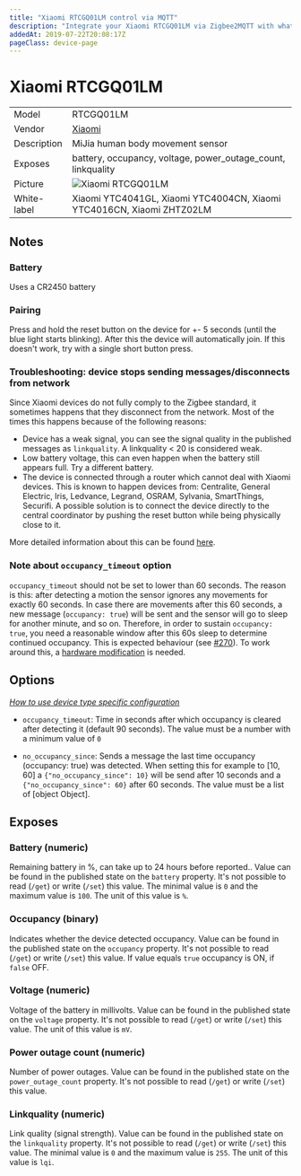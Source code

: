```yaml
---
title: "Xiaomi RTCGQ01LM control via MQTT"
description: "Integrate your Xiaomi RTCGQ01LM via Zigbee2MQTT with whatever smart home infrastructure you are using without the vendor's bridge or gateway."
addedAt: 2019-07-22T20:08:17Z
pageClass: device-page
---
```


<!-- !!!! -->
<!-- ATTENTION: This file is auto-generated through docgen! -->
<!-- You can only edit the "Notes"-Section between the two comment lines "Notes BEGIN" and "Notes END". -->
<!-- Do not use h1 or h2 heading within "## Notes"-Section. -->
<!-- !!!! -->

# Xiaomi RTCGQ01LM

|     |     |
|-----|-----|
| Model | RTCGQ01LM  |
| Vendor  | [Xiaomi](/supported-devices/#v=Xiaomi)  |
| Description | MiJia human body movement sensor |
| Exposes | battery, occupancy, voltage, power_outage_count, linkquality |
| Picture | ![Xiaomi RTCGQ01LM](https://www.zigbee2mqtt.io/images/devices/RTCGQ01LM.jpg) |
| White-label | Xiaomi YTC4041GL, Xiaomi YTC4004CN, Xiaomi YTC4016CN, Xiaomi ZHTZ02LM |


<!-- Notes BEGIN: You can edit here. Add "## Notes" headline if not already present. -->
## Notes

### Battery
Uses a CR2450 battery

### Pairing
Press and hold the reset button on the device for +- 5 seconds (until the blue light starts blinking).
After this the device will automatically join. If this doesn't work, try with a single short button press.


### Troubleshooting: device stops sending messages/disconnects from network
Since Xiaomi devices do not fully comply to the Zigbee standard, it sometimes happens that they disconnect from the network.
Most of the times this happens because of the following reasons:
- Device has a weak signal, you can see the signal quality in the published messages as `linkquality`. A linkquality < 20 is considered weak.
- Low battery voltage, this can even happen when the battery still appears full. Try a different battery.
- The device is connected through a router which cannot deal with Xiaomi devices. This is known to happen devices from: Centralite, General Electric, Iris, Ledvance, Legrand, OSRAM, Sylvania, SmartThings, Securifi. A possible solution is to connect the device directly to the central coordinator by pushing the reset button while being physically close to it.

More detailed information about this can be found [here](https://community.hubitat.com/t/xiaomi-aqara-devices-pairing-keeping-them-connected/623).

### Note about `occupancy_timeout` option
`occupancy_timeout` should not be set to lower than 60 seconds.
The reason is this: after detecting a motion the sensor ignores any movements for
exactly 60 seconds. In case there are movements after this 60 seconds, a new message
(`occupancy: true`) will be sent and the sensor will go to sleep for another minute, and so on.
Therefore, in order to sustain `occupancy: true`, you need a reasonable window after this 60s sleep
to determine continued occupancy.
This is expected behaviour (see [#270](https://github.com/Koenkk/zigbee2mqtt/issues/270#issuecomment-414999973)).
To work around this, a
[hardware modification](https://community.smartthings.com/t/making-xiaomi-motion-sensor-a-super-motion-sensor/139806)
is needed.
<!-- Notes END: Do not edit below this line -->



## Options
*[How to use device type specific configuration](../guide/configuration/devices-groups.md#specific-device-options)*

* `occupancy_timeout`: Time in seconds after which occupancy is cleared after detecting it (default 90 seconds). The value must be a number with a minimum value of `0`

* `no_occupancy_since`: Sends a message the last time occupancy (occupancy: true) was detected. When setting this for example to [10, 60] a `{"no_occupancy_since": 10}` will be send after 10 seconds and a `{"no_occupancy_since": 60}` after 60 seconds. The value must be a list of [object Object].


## Exposes

### Battery (numeric)
Remaining battery in %, can take up to 24 hours before reported..
Value can be found in the published state on the `battery` property.
It's not possible to read (`/get`) or write (`/set`) this value.
The minimal value is `0` and the maximum value is `100`.
The unit of this value is `%`.

### Occupancy (binary)
Indicates whether the device detected occupancy.
Value can be found in the published state on the `occupancy` property.
It's not possible to read (`/get`) or write (`/set`) this value.
If value equals `true` occupancy is ON, if `false` OFF.

### Voltage (numeric)
Voltage of the battery in millivolts.
Value can be found in the published state on the `voltage` property.
It's not possible to read (`/get`) or write (`/set`) this value.
The unit of this value is `mV`.

### Power outage count (numeric)
Number of power outages.
Value can be found in the published state on the `power_outage_count` property.
It's not possible to read (`/get`) or write (`/set`) this value.

### Linkquality (numeric)
Link quality (signal strength).
Value can be found in the published state on the `linkquality` property.
It's not possible to read (`/get`) or write (`/set`) this value.
The minimal value is `0` and the maximum value is `255`.
The unit of this value is `lqi`.

